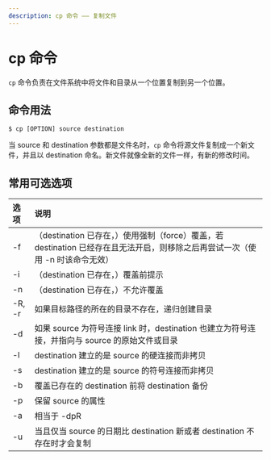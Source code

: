 ```yaml
---
description: cp 命令 —— 复制文件
---
```


# cp 命令

`cp` 命令负责在文件系统中将文件和目录从一个位置复制到另一个位置。

## 命令用法 ##

``` shell
$ cp [OPTION] source destination 
```

当 source 和 destination 参数都是文件名时，`cp` 命令将源文件复制成一个新文件，并且以 destination 命名。新文件就像全新的文件一样，有新的修改时间。 

## 常用可选选项

| 选项 | 说明 |
|:---|:---|
| -f | （destination 已存在，）使用强制（force）覆盖，若 destination 已经存在且无法开启，则移除之后再尝试一次（使用 -n 时该命令无效） |
| -i | （destination 已存在，）覆盖前提示 |
| -n | （destination 已存在，）不允许覆盖 |
| -R, -r | 如果目标路径的所在的目录不存在，递归创建目录 |
| -d | 如果 source 为符号连接 link 时，destination 也建立为符号连接，并指向与 source 的原始文件或目录 |
| -l | destination 建立的是 source 的硬连接而非拷贝 |
| -s | destination 建立的是 source 的符号连接而非拷贝 |
| -b | 覆盖已存在的 destination 前将 destination 备份 |
| -p | 保留 source 的属性 |
| -a | 相当于 -dpR |
| -u | 当且仅当 source 的日期比 destination 新或者 destination 不存在时才会复制 |